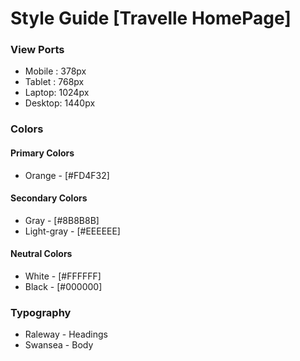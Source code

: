 # Style Guide [Travelle HomePage]

### View Ports

- Mobile : 378px
- Tablet : 768px
- Laptop: 1024px
- Desktop: 1440px

### Colors

#### Primary Colors

- Orange - [#FD4F32]

#### Secondary Colors

- Gray - [#8B8B8B]
- Light-gray - [#EEEEEE]

#### Neutral Colors

- White - [#FFFFFF]
- Black - [#000000]


### Typography 

- Raleway - Headings
- Swansea - Body


